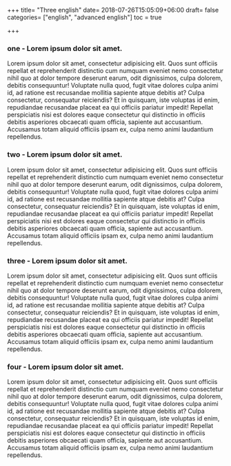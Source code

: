 +++
title= "Three english"
date= 2018-07-26T15:05:09+06:00
draft= false
categories= ["english", "advanced english"]
toc = true

+++  


<h3>one - Lorem ipsum dolor sit amet.</h3>
<p>Lorem ipsum dolor sit amet, consectetur adipisicing elit. Quos sunt officiis repellat et reprehenderit distinctio cum numquam eveniet nemo consectetur nihil quo at dolor tempore deserunt earum, odit dignissimos, culpa dolorem, debitis consequuntur! Voluptate nulla quod, fugit vitae dolores culpa animi id, ad ratione est recusandae mollitia sapiente atque debitis at? Culpa consectetur, consequatur reiciendis? Et in quisquam, iste voluptas id enim, repudiandae recusandae placeat ea qui officiis pariatur impedit! Repellat perspiciatis nisi est dolores eaque consectetur qui distinctio in officiis debitis asperiores obcaecati quam officia, sapiente aut accusantium. Accusamus totam aliquid officiis ipsam ex, culpa nemo animi laudantium repellendus.</p>

<h3>two - Lorem ipsum dolor sit amet.</h3>
<p>Lorem ipsum dolor sit amet, consectetur adipisicing elit. Quos sunt officiis repellat et reprehenderit distinctio cum numquam eveniet nemo consectetur nihil quo at dolor tempore deserunt earum, odit dignissimos, culpa dolorem, debitis consequuntur! Voluptate nulla quod, fugit vitae dolores culpa animi id, ad ratione est recusandae mollitia sapiente atque debitis at? Culpa consectetur, consequatur reiciendis? Et in quisquam, iste voluptas id enim, repudiandae recusandae placeat ea qui officiis pariatur impedit! Repellat perspiciatis nisi est dolores eaque consectetur qui distinctio in officiis debitis asperiores obcaecati quam officia, sapiente aut accusantium. Accusamus totam aliquid officiis ipsam ex, culpa nemo animi laudantium repellendus.</p>

<h3>three - Lorem ipsum dolor sit amet.</h3>
<p>Lorem ipsum dolor sit amet, consectetur adipisicing elit. Quos sunt officiis repellat et reprehenderit distinctio cum numquam eveniet nemo consectetur nihil quo at dolor tempore deserunt earum, odit dignissimos, culpa dolorem, debitis consequuntur! Voluptate nulla quod, fugit vitae dolores culpa animi id, ad ratione est recusandae mollitia sapiente atque debitis at? Culpa consectetur, consequatur reiciendis? Et in quisquam, iste voluptas id enim, repudiandae recusandae placeat ea qui officiis pariatur impedit! Repellat perspiciatis nisi est dolores eaque consectetur qui distinctio in officiis debitis asperiores obcaecati quam officia, sapiente aut accusantium. Accusamus totam aliquid officiis ipsam ex, culpa nemo animi laudantium repellendus.</p>

<h3>four - Lorem ipsum dolor sit amet.</h3>
<p>Lorem ipsum dolor sit amet, consectetur adipisicing elit. Quos sunt officiis repellat et reprehenderit distinctio cum numquam eveniet nemo consectetur nihil quo at dolor tempore deserunt earum, odit dignissimos, culpa dolorem, debitis consequuntur! Voluptate nulla quod, fugit vitae dolores culpa animi id, ad ratione est recusandae mollitia sapiente atque debitis at? Culpa consectetur, consequatur reiciendis? Et in quisquam, iste voluptas id enim, repudiandae recusandae placeat ea qui officiis pariatur impedit! Repellat perspiciatis nisi est dolores eaque consectetur qui distinctio in officiis debitis asperiores obcaecati quam officia, sapiente aut accusantium. Accusamus totam aliquid officiis ipsam ex, culpa nemo animi laudantium repellendus.</p>

